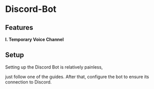 # Discord-Bot

Features
---
**I. Temporary Voice Channel**

Setup
----
Setting up the Discord Bot is relatively painless,

just follow one of the guides. After that, configure the bot to ensure its connection to Discord.
